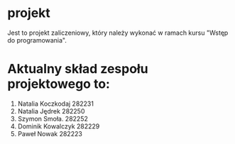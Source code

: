 # projekt
Jest to projekt zaliczeniowy, który należy wykonać w ramach kursu "Wstęp do programowania".
# Aktualny skład  zespołu projektowego to:
  1. Natalia Koczkodaj 282231
  2. Natalia Jędrek 282250
  3. Szymon Smoła. 282252
  4. Dominik Kowalczyk 282229
  5. Paweł Nowak 282223
